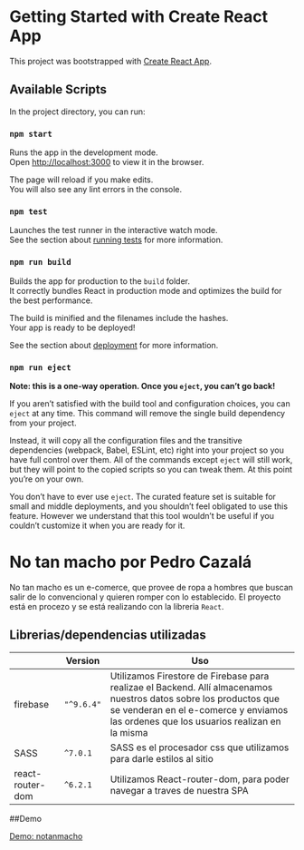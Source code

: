 # Getting Started with Create React App

This project was bootstrapped with [Create React App](https://github.com/facebook/create-react-app).

## Available Scripts

In the project directory, you can run:

### `npm start`

Runs the app in the development mode.\
Open [http://localhost:3000](http://localhost:3000) to view it in the browser.

The page will reload if you make edits.\
You will also see any lint errors in the console.

### `npm test`

Launches the test runner in the interactive watch mode.\
See the section about [running tests](https://facebook.github.io/create-react-app/docs/running-tests) for more information.

### `npm run build`

Builds the app for production to the `build` folder.\
It correctly bundles React in production mode and optimizes the build for the best performance.

The build is minified and the filenames include the hashes.\
Your app is ready to be deployed!

See the section about [deployment](https://facebook.github.io/create-react-app/docs/deployment) for more information.

### `npm run eject`

**Note: this is a one-way operation. Once you `eject`, you can’t go back!**

If you aren’t satisfied with the build tool and configuration choices, you can `eject` at any time. This command will remove the single build dependency from your project.

Instead, it will copy all the configuration files and the transitive dependencies (webpack, Babel, ESLint, etc) right into your project so you have full control over them. All of the commands except `eject` will still work, but they will point to the copied scripts so you can tweak them. At this point you’re on your own.

You don’t have to ever use `eject`. The curated feature set is suitable for small and middle deployments, and you shouldn’t feel obligated to use this feature. However we understand that this tool wouldn’t be useful if you couldn’t customize it when you are ready for it.

# No tan macho por Pedro Cazalá
No tan macho es un e-comerce, que provee de ropa a hombres que buscan salir de lo convencional y quieren romper con lo establecido.
El proyecto está en procezo y se está realizando con la libreria `React`.
## Librerias/dependencias utilizadas

|                |Version                        |Uso                          |
|----------------|-------------------------------|-----------------------------|
|firebase        |`"^9.6.4"`                     |Utilizamos Firestore de Firebase para realizae el Backend. Allí almacenamos nuestros datos sobre los productos que se venderan en el e-comerce y enviamos las ordenes que los usuarios realizan en la misma|
|SASS            |`^7.0.1`                       |SASS es el procesador css que utilizamos para darle estilos al sitio|
|react-router-dom|`^6.2.1`                       |Utilizamos React-router-dom, para poder navegar a traves de nuestra SPA|

##Demo

[Demo: notanmacho](https://notanmacho.netlify.app/)
